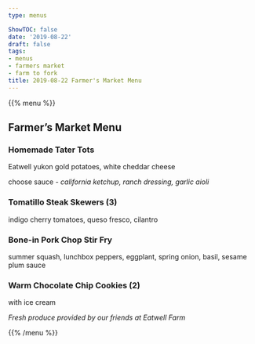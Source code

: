 ```yaml
---
type: menus

ShowTOC: false
date: '2019-08-22'
draft: false
tags:
- menus
- farmers market
- farm to fork
title: 2019-08-22 Farmer's Market Menu
---
```


{{% menu %}}

## Farmer’s Market Menu

### Homemade Tater Tots

Eatwell yukon gold potatoes, white cheddar cheese

choose sauce \- *california ketchup, ranch dressing, garlic aioli*

### Tomatillo Steak Skewers \(3\)

indigo cherry tomatoes, queso fresco, cilantro

### Bone\-in Pork Chop Stir Fry

summer squash, lunchbox peppers, eggplant,
spring onion, basil, sesame plum sauce

### Warm Chocolate Chip Cookies \(2\)

with ice cream


*Fresh produce provided by our friends at Eatwell Farm*

{{% /menu %}}
